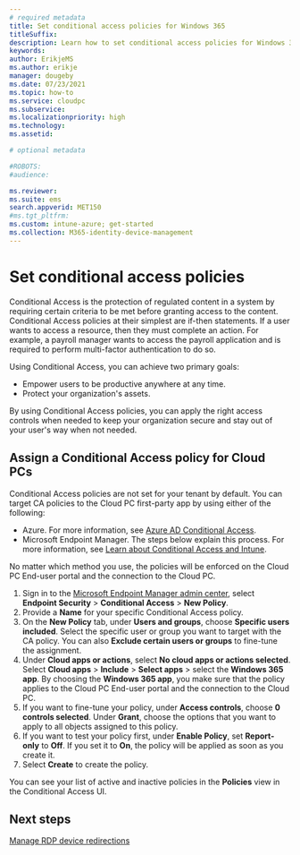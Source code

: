 ```yaml
---
# required metadata
title: Set conditional access policies for Windows 365
titleSuffix:
description: Learn how to set conditional access policies for Windows 365.
keywords:
author: ErikjeMS  
ms.author: erikje
manager: dougeby
ms.date: 07/23/2021
ms.topic: how-to
ms.service: cloudpc
ms.subservice: 
ms.localizationpriority: high
ms.technology:
ms.assetid: 

# optional metadata

#ROBOTS:
#audience:

ms.reviewer: 
ms.suite: ems
search.appverid: MET150
#ms.tgt_pltfrm:
ms.custom: intune-azure; get-started
ms.collection: M365-identity-device-management
---
```


# Set conditional access policies

Conditional Access is the protection of regulated content in a system by requiring certain criteria to be met before granting access to the content. Conditional Access policies at their simplest are if-then statements. If a user wants to access a resource, then they must complete an action. For example, a payroll manager wants to access the payroll application and is required to perform multi-factor authentication to do so.

Using Conditional Access, you can achieve two primary goals:

- Empower users to be productive anywhere at any time.
- Protect your organization's assets.

By using Conditional Access policies, you can apply the right access controls when needed to keep your organization secure and stay out of your user's way when not needed.

## Assign a Conditional Access policy for Cloud PCs

Conditional Access policies are not set for your tenant by default. You can target CA policies to the Cloud PC first-party app by using either of the following:

- Azure. For more information, see [Azure AD Conditional Access](/azure/active-directory/conditional-access/).
- Microsoft Endpoint Manager. The steps below explain this process. For more information, see [Learn about Conditional Access and Intune](/mem/intune/protect/conditional-access).

No matter which method you use, the policies will be enforced on the Cloud PC End-user portal and the connection to the Cloud PC.

1. Sign in to the [Microsoft Endpoint Manager admin center](https://go.microsoft.com/fwlink/?linkid=2109431), select **Endpoint Security** > **Conditional Access** > **New Policy**.
2. Provide a **Name** for your specific Conditional Access policy.
3. On the **New Policy** tab, under **Users and groups**, choose **Specific users included**. Select the specific user or group you want to target with the CA policy. You can also **Exclude certain users or groups** to fine-tune the assignment.
4. Under **Cloud apps or actions**, select **No cloud apps or actions selected**. Select **Cloud apps** > **Include** > **Select apps** > select the **Windows 365 app**. By choosing the **Windows 365 app**, you make sure that the policy applies to the Cloud PC End-user portal and the connection to the Cloud PC.
5. If you want to fine-tune your policy, under **Access controls**, choose **0 controls selected**.  Under **Grant**, choose the options that you want to apply to all objects assigned to this policy.
6. If you want to test your policy first, under **Enable Policy**, set **Report-only** to **Off**. If you set it to **On**, the policy will be applied as soon as you create it.
7. Select **Create** to create the policy.

You can see your list of active and inactive policies in the **Policies** view in the Conditional Access UI.

<!-- ########################## -->
## Next steps

[Manage RDP device redirections](manage-rdp-device-redirections.md)
